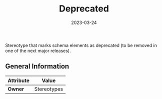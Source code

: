 ﻿---
title: Deprecated
toc: false
type: specs
date: "2023-03-24"
draft: false
specification: VEC
version: 2.0.2
documentType: "Recommendation"
elementType: Class
classes:
  - Deprecated
menu_name: vec-2.0.2
---
Stereotype that marks schema elements as deprecated (to be removed in one of the next major releases).

## General Information

| Attribute               | Value |
|-------------------------|-------|
| **Owner**               | Stereotypes |

